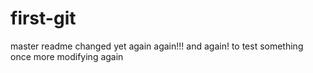 # first-git
master readme changed
yet again
again!!!
and again!
to test something
once more
modifying again
